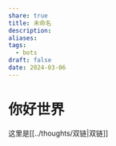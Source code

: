 ```yaml
---
share: true
title: 未命名
description: 
aliases: 
tags:
  - bots
draft: false
date: 2024-03-06
---
```

# 你好世界
这里是[[../thoughts/双链|双链]]
